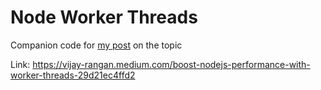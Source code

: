 # Node Worker Threads

Companion code for [my post](https://vijay-rangan.medium.com/boost-nodejs-performance-with-worker-threads-29d21ec4ffd2) on the topic

Link: https://vijay-rangan.medium.com/boost-nodejs-performance-with-worker-threads-29d21ec4ffd2
